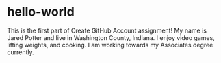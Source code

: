 # hello-world
This is the first part of Create GitHub Account assignment!
My name is Jared Potter and live in Washington County, Indiana. I enjoy video games, lifting weights, and cooking. I am working towards my Associates degree currently.
